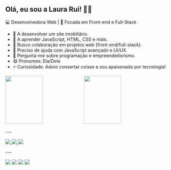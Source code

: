 ## Olá, eu sou a Laura Rui! 🌸✨  

💻 Desenvolvedora Web | 🎨 Focada em Front-end e Full-Stack  

- 🔭 A desenvolver um site imobiliário.  
- 🌱 A aprender JavaScript, HTML, CSS e mais.  
- 👯 Busco colaboração em projetos web (front-end/full-stack).  
- 🤔 Preciso de ajuda com JavaScript avançado e UI/UX.  
- 💬 Pergunta-me sobre programação e empreendedorismo.  
- 😄 Pronomes: Ela/Dela  
- ⚡ Curiosidade: Adoro consertar coisas e sou apaixonada por tecnologia!  

<p align="left">
  <img src="https://github-readme-stats.vercel.app/api?username=laurarui110&show_icons=true&theme=radical" width="48%" height="150">
  <img src="https://github-readme-stats.vercel.app/api/top-langs/?username=laurarui110&layout=compact&theme=radical" width="48%" height="150">
</p>
---
<p align="left">
  <a href="mailto:lauragarciarui0.1@gmail.com">
    <img src="https://img.shields.io/badge/-Email-ffccd5?style=for-the-badge&logo=gmail&logoColor=white" />
  </a>
  <a href="https://www.linkedin.com/in/laura-rui-76b7a9334">
    <img src="https://img.shields.io/badge/-LinkedIn-cdb4db?style=for-the-badge&logo=linkedin&logoColor=white" />
  </a>
  <a href="https://github.com/laurarui110">
    <img src="https://img.shields.io/badge/-GitHub-bde0fe?style=for-the-badge&logo=github&logoColor=white" />
  </a>
</p>  
---
<p align="left">
  <img src="https://img.shields.io/badge/HTML5-ffadad?style=for-the-badge&logo=html5&logoColor=white" />
  <img src="https://img.shields.io/badge/CSS3-ffc6ff?style=for-the-badge&logo=css3&logoColor=white" />
  <img src="https://img.shields.io/badge/JavaScript-ffafcc?style=for-the-badge&logo=javascript&logoColor=black" />
  <img src="https://img.shields.io/badge/React-bde0fe?style=for-the-badge&logo=react&logoColor=black" />
</p>  

